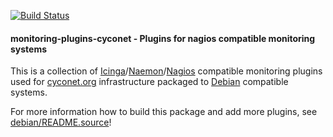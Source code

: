 [![Build Status](https://travis-ci.org/waja/monitoring-plugins-cyconet.png)](https://travis-ci.org/waja/monitoring-plugins-cyconet)

#### monitoring-plugins-cyconet - Plugins for nagios compatible monitoring systems

This is a collection of [Icinga](http://icinga.org)/[Naemon](http://naemon.org)/[Nagios](http://nagios.org) compatible monitoring plugins used
for [cyconet.org](http://cyconet.org) infrastructure packaged to [Debian](http://debian.org) compatible systems.

For more information how to build this package and add more plugins, see
[debian/README.source](debian/README.source)!
